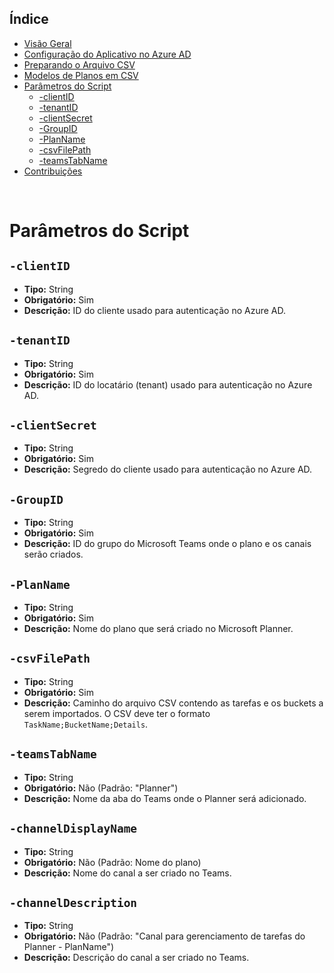## Índice

- [Visão Geral](#visao-geral)
- [Configuração do Aplicativo no Azure AD](./azure-ad-setup.md)
- [Preparando o Arquivo CSV](./csv-templates.md)
- [Modelos de Planos em CSV](./csv-templates.md)
- [Parâmetros do Script](./script-parameters.md)
    - [-clientID](#-clientid)
    - [-tenantID](#-tenantid)
    - [-clientSecret](#-clientsecret)
    - [-GroupID](#-groupid)
    - [-PlanName](#-planname)
    - [-csvFilePath](#-csvfilepath)
    - [-teamsTabName](#-teamstabname)
- [Contribuições](./contributing.md)

<br>


# Parâmetros do Script

## `-clientID`

- **Tipo:** String
- **Obrigatório:** Sim
- **Descrição:** ID do cliente usado para autenticação no Azure AD.

## `-tenantID`

- **Tipo:** String
- **Obrigatório:** Sim
- **Descrição:** ID do locatário (tenant) usado para autenticação no Azure AD.

## `-clientSecret`

- **Tipo:** String
- **Obrigatório:** Sim
- **Descrição:** Segredo do cliente usado para autenticação no Azure AD.

## `-GroupID`

- **Tipo:** String
- **Obrigatório:** Sim
- **Descrição:** ID do grupo do Microsoft Teams onde o plano e os canais serão criados.

## `-PlanName`

- **Tipo:** String
- **Obrigatório:** Sim
- **Descrição:** Nome do plano que será criado no Microsoft Planner.

## `-csvFilePath`

- **Tipo:** String
- **Obrigatório:** Sim
- **Descrição:** Caminho do arquivo CSV contendo as tarefas e os buckets a serem importados. O CSV deve ter o formato `TaskName;BucketName;Details`.

## `-teamsTabName`

- **Tipo:** String
- **Obrigatório:** Não (Padrão: "Planner")
- **Descrição:** Nome da aba do Teams onde o Planner será adicionado.

## `-channelDisplayName`

- **Tipo:** String
- **Obrigatório:** Não (Padrão: Nome do plano)
- **Descrição:** Nome do canal a ser criado no Teams.

## `-channelDescription`

- **Tipo:** String
- **Obrigatório:** Não (Padrão: "Canal para gerenciamento de tarefas do Planner - PlanName")
- **Descrição:** Descrição do canal a ser criado no Teams.
